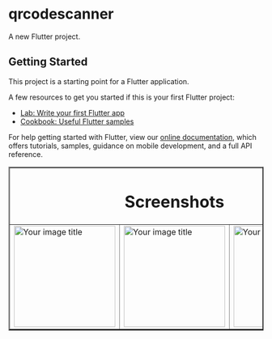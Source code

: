 # qrcodescanner

A new Flutter project.

## Getting Started

This project is a starting point for a Flutter application.

A few resources to get you started if this is your first Flutter project:

- [Lab: Write your first Flutter app](https://flutter.dev/docs/get-started/codelab)
- [Cookbook: Useful Flutter samples](https://flutter.dev/docs/cookbook)

For help getting started with Flutter, view our
[online documentation](https://flutter.dev/docs), which offers tutorials,
samples, guidance on mobile development, and a full API reference.


<table border="2" align="center">
  <tr>
    <td colspan="3" align="center" ><h1> Screenshots </h1> </td>
  </tr>
  
  <tr>
    <td><img src="https://github.com/mahirkursun/Flutter-Mobil-Application/blob/main/screenshot/Screenshot1.JPG" alt="Your image title" width="200"/></td>
    <td><img src="https://github.com/mahirkursun/Flutter-Mobil-Application/blob/main/screenshot/Screenshot2.JPG" alt="Your image title" width="200"/></td>
    <td><img src="https://github.com/mahirkursun/Flutter-Mobil-Application/blob/main/screenshot/Screenshot3.JPG" alt="Your image title" width="200"/></td>

  </tr>
  </table>

